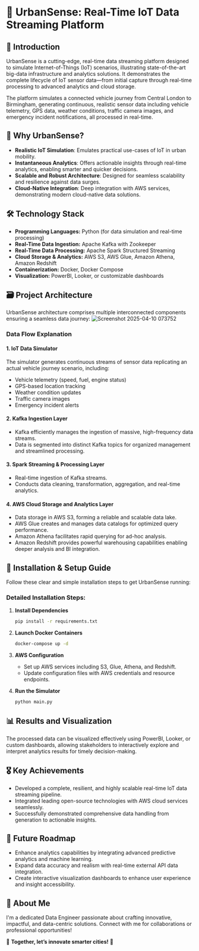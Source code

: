 # 🌆 UrbanSense: Real-Time IoT Data Streaming Platform

## 🚀 Introduction
UrbanSense is a cutting-edge, real-time data streaming platform designed to simulate Internet-of-Things (IoT) scenarios, illustrating state-of-the-art big-data infrastructure and analytics solutions. It demonstrates the complete lifecycle of IoT sensor data—from initial capture through real-time processing to advanced analytics and cloud storage.

The platform simulates a connected vehicle journey from Central London to Birmingham, generating continuous, realistic sensor data including vehicle telemetry, GPS data, weather conditions, traffic camera images, and emergency incident notifications, all processed in real-time.

## 🎯 Why UrbanSense?
- **Realistic IoT Simulation**: Emulates practical use-cases of IoT in urban mobility.
- **Instantaneous Analytics**: Offers actionable insights through real-time analytics, enabling smarter and quicker decisions.
- **Scalable and Robust Architecture**: Designed for seamless scalability and resilience against data surges.
- **Cloud-Native Integration**: Deep integration with AWS services, demonstrating modern cloud-native data solutions.

## 🛠️ Technology Stack

- **Programming Languages:** Python (for data simulation and real-time processing)
- **Real-Time Data Ingestion:** Apache Kafka with Zookeeper
- **Real-Time Data Processing:** Apache Spark Structured Streaming
- **Cloud Storage & Analytics:** AWS S3, AWS Glue, Amazon Athena, Amazon Redshift
- **Containerization:** Docker, Docker Compose
- **Visualization:** PowerBI, Looker, or customizable dashboards

## 🗃️ Project Architecture

UrbanSense architecture comprises multiple interconnected components ensuring a seamless data journey:
![Screenshot 2025-04-10 073752](https://github.com/user-attachments/assets/3572a769-1f9c-4482-8c36-a27892b14a34)

### Data Flow Explanation

#### 1. IoT Data Simulator
The simulator generates continuous streams of sensor data replicating an actual vehicle journey scenario, including:
- Vehicle telemetry (speed, fuel, engine status)
- GPS-based location tracking
- Weather condition updates
- Traffic camera images
- Emergency incident alerts

#### 2. Kafka Ingestion Layer
- Kafka efficiently manages the ingestion of massive, high-frequency data streams.
- Data is segmented into distinct Kafka topics for organized management and streamlined processing.

#### 3. Spark Streaming & Processing Layer
- Real-time ingestion of Kafka streams.
- Conducts data cleaning, transformation, aggregation, and real-time analytics.

#### 4. AWS Cloud Storage and Analytics Layer
- Data storage in AWS S3, forming a reliable and scalable data lake.
- AWS Glue creates and manages data catalogs for optimized query performance.
- Amazon Athena facilitates rapid querying for ad-hoc analysis.
- Amazon Redshift provides powerful warehousing capabilities enabling deeper analysis and BI integration.

## 🚦 Installation & Setup Guide

Follow these clear and simple installation steps to get UrbanSense running:

### Detailed Installation Steps:

1. **Install Dependencies**
   ```bash
   pip install -r requirements.txt
   ```

2. **Launch Docker Containers**
   ```bash
   docker-compose up -d
   ```

3. **AWS Configuration**
   - Set up AWS services including S3, Glue, Athena, and Redshift.
   - Update configuration files with AWS credentials and resource endpoints.

6. **Run the Simulator**
   ```bash
   python main.py
   ```

## 📊 Results and Visualization

The processed data can be visualized effectively using PowerBI, Looker, or custom dashboards, allowing stakeholders to interactively explore and interpret analytics results for timely decision-making.

## 🎖️ Key Achievements
- Developed a complete, resilient, and highly scalable real-time IoT data streaming pipeline.
- Integrated leading open-source technologies with AWS cloud services seamlessly.
- Successfully demonstrated comprehensive data handling from generation to actionable insights.

## 🌟 Future Roadmap
- Enhance analytics capabilities by integrating advanced predictive analytics and machine learning.
- Expand data accuracy and realism with real-time external API data integration.
- Create interactive visualization dashboards to enhance user experience and insight accessibility.

## 👤 About Me
I'm a dedicated Data Engineer passionate about crafting innovative, impactful, and data-centric solutions. Connect with me for collaborations or professional opportunities!

🌟 **Together, let’s innovate smarter cities!** 🌟

